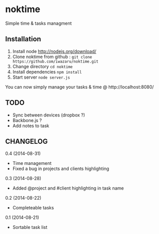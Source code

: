 noktime
=======

Simple time &amp; tasks managment

Installation
------------

1. Install node http://nodejs.org/download/
2. Clone noktime from github : `git clone https://github.com/iwazaru/noktime.git`
3. Change directory `cd noktime`
4. Install dependencies `npm install`
5. Start server `node server.js`

You can now simply manage your tasks & time @ http://localhost:8080/

TODO
----
 - Sync between devices (dropbox ?)
 - Backbone.js ?
 - Add notes to task

CHANGELOG
---------

0.4 (2014-08-31)
 - Time management
 - Fixed a bug in projects and clients highlighting

0.3 (2014-08-28)
 - Added @project and #client highlighting in task name

0.2 (2014-08-22)
 - Completeable tasks

0.1 (2014-08-21)
 - Sortable task list
